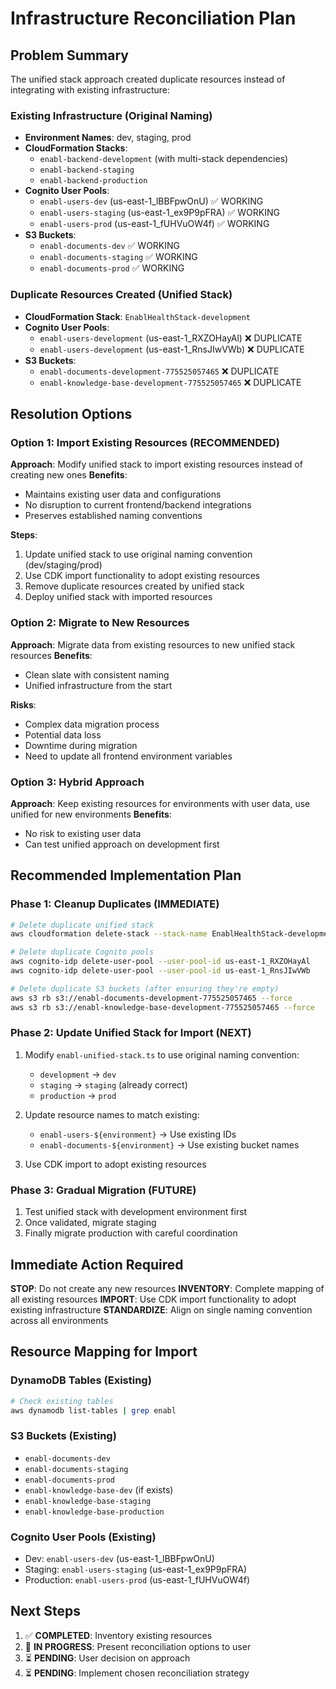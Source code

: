 # Infrastructure Reconciliation Plan

## Problem Summary
The unified stack approach created duplicate resources instead of integrating with existing infrastructure:

### Existing Infrastructure (Original Naming)
- **Environment Names**: dev, staging, prod
- **CloudFormation Stacks**: 
  - `enabl-backend-development` (with multi-stack dependencies)
  - `enabl-backend-staging`
  - `enabl-backend-production`
- **Cognito User Pools**:
  - `enabl-users-dev` (us-east-1_lBBFpwOnU) ✅ WORKING
  - `enabl-users-staging` (us-east-1_ex9P9pFRA) ✅ WORKING  
  - `enabl-users-prod` (us-east-1_fUHVuOW4f) ✅ WORKING
- **S3 Buckets**:
  - `enabl-documents-dev` ✅ WORKING
  - `enabl-documents-staging` ✅ WORKING
  - `enabl-documents-prod` ✅ WORKING

### Duplicate Resources Created (Unified Stack)
- **CloudFormation Stack**: `EnablHealthStack-development`
- **Cognito User Pools**: 
  - `enabl-users-development` (us-east-1_RXZOHayAl) ❌ DUPLICATE
  - `enabl-users-development` (us-east-1_RnsJIwVWb) ❌ DUPLICATE
- **S3 Buckets**:
  - `enabl-documents-development-775525057465` ❌ DUPLICATE
  - `enabl-knowledge-base-development-775525057465` ❌ DUPLICATE

## Resolution Options

### Option 1: Import Existing Resources (RECOMMENDED)
**Approach**: Modify unified stack to import existing resources instead of creating new ones
**Benefits**: 
- Maintains existing user data and configurations
- No disruption to current frontend/backend integrations
- Preserves established naming conventions

**Steps**:
1. Update unified stack to use original naming convention (dev/staging/prod)
2. Use CDK import functionality to adopt existing resources
3. Remove duplicate resources created by unified stack
4. Deploy unified stack with imported resources

### Option 2: Migrate to New Resources
**Approach**: Migrate data from existing resources to new unified stack resources
**Benefits**: 
- Clean slate with consistent naming
- Unified infrastructure from the start

**Risks**: 
- Complex data migration process
- Potential data loss
- Downtime during migration
- Need to update all frontend environment variables

### Option 3: Hybrid Approach
**Approach**: Keep existing resources for environments with user data, use unified for new environments
**Benefits**: 
- No risk to existing user data
- Can test unified approach on development first

## Recommended Implementation Plan

### Phase 1: Cleanup Duplicates (IMMEDIATE)
```bash
# Delete duplicate unified stack
aws cloudformation delete-stack --stack-name EnablHealthStack-development

# Delete duplicate Cognito pools
aws cognito-idp delete-user-pool --user-pool-id us-east-1_RXZOHayAl
aws cognito-idp delete-user-pool --user-pool-id us-east-1_RnsJIwVWb

# Delete duplicate S3 buckets (after ensuring they're empty)
aws s3 rb s3://enabl-documents-development-775525057465 --force
aws s3 rb s3://enabl-knowledge-base-development-775525057465 --force
```

### Phase 2: Update Unified Stack for Import (NEXT)
1. Modify `enabl-unified-stack.ts` to use original naming convention:
   - `development` → `dev`
   - `staging` → `staging` (already correct)
   - `production` → `prod`

2. Update resource names to match existing:
   - `enabl-users-${environment}` → Use existing IDs
   - `enabl-documents-${environment}` → Use existing bucket names

3. Use CDK import to adopt existing resources

### Phase 3: Gradual Migration (FUTURE)
1. Test unified stack with development environment first
2. Once validated, migrate staging
3. Finally migrate production with careful coordination

## Immediate Action Required

**STOP**: Do not create any new resources
**INVENTORY**: Complete mapping of all existing resources
**IMPORT**: Use CDK import functionality to adopt existing infrastructure
**STANDARDIZE**: Align on single naming convention across all environments

## Resource Mapping for Import

### DynamoDB Tables (Existing)
```bash
# Check existing tables
aws dynamodb list-tables | grep enabl
```

### S3 Buckets (Existing) 
- `enabl-documents-dev`
- `enabl-documents-staging` 
- `enabl-documents-prod`
- `enabl-knowledge-base-dev` (if exists)
- `enabl-knowledge-base-staging`
- `enabl-knowledge-base-production`

### Cognito User Pools (Existing)
- Dev: `enabl-users-dev` (us-east-1_lBBFpwOnU)
- Staging: `enabl-users-staging` (us-east-1_ex9P9pFRA)
- Production: `enabl-users-prod` (us-east-1_fUHVuOW4f)

## Next Steps
1. ✅ **COMPLETED**: Inventory existing resources
2. 🔄 **IN PROGRESS**: Present reconciliation options to user
3. ⏳ **PENDING**: User decision on approach
4. ⏳ **PENDING**: Implement chosen reconciliation strategy
